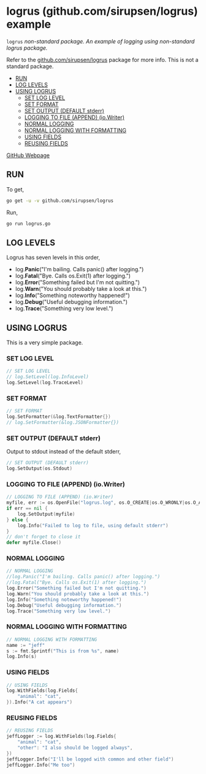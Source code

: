 # logrus (github.com/sirupsen/logrus) example

`logrus` _non-standard package. An example of logging using non-standard
logrus package._

Refer to the
[github.com/sirupsen/logrus](https://github.com/sirupsen/logrus)
package for more info.  This is not a standard package.

* [RUN](https://github.com/JeffDeCola/my-go-examples/tree/master/packages/logrus#run)
* [LOG LEVELS](https://github.com/JeffDeCola/my-go-examples/tree/master/packages/logrus#log-levels)
* [USING LOGRUS](https://github.com/JeffDeCola/my-go-examples/tree/master/packages/logrus#using-logrus)
  * [SET LOG LEVEL](https://github.com/JeffDeCola/my-go-examples/tree/master/packages/logrus#set-log-level)
  * [SET FORMAT](https://github.com/JeffDeCola/my-go-examples/tree/master/packages/logrus#set-format)
  * [SET OUTPUT (DEFAULT stderr)](https://github.com/JeffDeCola/my-go-examples/tree/master/packages/logrus#set-output-default-stderr)
  * [LOGGING TO FILE (APPEND) (io.Writer)](https://github.com/JeffDeCola/my-go-examples/tree/master/packages/logrus#logging-to-file-append-iowriter)
  * [NORMAL LOGGING](https://github.com/JeffDeCola/my-go-examples/tree/master/packages/logrus#normal-logging)
  * [NORMAL LOGGING WITH FORMATTING](https://github.com/JeffDeCola/my-go-examples/tree/master/packages/logrus#normal-logging-with-formatting)
  * [USING FIELDS](https://github.com/JeffDeCola/my-go-examples/tree/master/packages/logrus#using-fields)
  * [REUSING FIELDS](https://github.com/JeffDeCola/my-go-examples/tree/master/packages/logrus#reusing-fields)
  
[GitHub Webpage](https://jeffdecola.github.io/my-go-examples/)

## RUN

To get,

```bash
go get -u -v github.com/sirupsen/logrus
```

Run,

```bash
go run logrus.go
```

## LOG LEVELS

Logrus has seven levels in this order,

* log.**Panic**("I'm bailing. Calls panic() after logging.")
* log.**Fatal**("Bye. Calls os.Exit(1) after logging.")  
* log.**Error**("Something failed but I'm not quitting.")
* log.**Warn**("You should probably take a look at this.")
* log.**Info**("Something noteworthy happened!")
* log.**Debug**("Useful debugging information.")
* log.**Trace**("Something very low level.")

## USING LOGRUS

This is a very simple package.

### SET LOG LEVEL

```go
// SET LOG LEVEL
// log.SetLevel(log.InfoLevel)
log.SetLevel(log.TraceLevel)
```

### SET FORMAT

```go
// SET FORMAT
log.SetFormatter(&log.TextFormatter{})
// log.SetFormatter(&log.JSONFormatter{})
```

### SET OUTPUT (DEFAULT stderr)

Output to stdout instead of the default stderr,
  
```go
// SET OUTPUT (DEFAULT stderr)
log.SetOutput(os.Stdout)
```

### LOGGING TO FILE (APPEND) (io.Writer)

```go
// LOGGING TO FILE (APPEND) (io.Writer)
myfile, err := os.OpenFile("logrus.log", os.O_CREATE|os.O_WRONLY|os.O_APPEND, 0666)
if err == nil {
    log.SetOutput(myfile)
} else {
    log.Info("Failed to log to file, using default stderr")
}
// don't forget to close it
defer myfile.Close()
```

### NORMAL LOGGING

```go
// NORMAL LOGGING
//log.Panic("I'm bailing. Calls panic() after logging.")
//log.Fatal("Bye. Calls os.Exit(1) after logging.")
log.Error("Something failed but I'm not quitting.")
log.Warn("You should probably take a look at this.")
log.Info("Something noteworthy happened!")
log.Debug("Useful debugging information.")
log.Trace("Something very low level.")
```

### NORMAL LOGGING WITH FORMATTING

```go
// NORMAL LOGGING WITH FORMATTING
name := "jeff"
s := fmt.Sprintf("This is from %s", name)
log.Info(s)
```

### USING FIELDS

```go
// USING FIELDS
log.WithFields(log.Fields{
    "animal": "cat",
}).Info("A cat appears")
```

### REUSING FIELDS

```go
// REUSING FIELDS
jeffLogger := log.WithFields(log.Fields{
    "animal": "cat",
    "other": "I also should be logged always",
})
jeffLogger.Info("I'll be logged with common and other field")
jeffLogger.Info("Me too")
```
